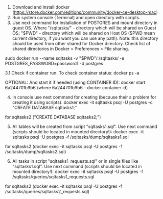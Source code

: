 1. Download and install docker (https://store.docker.com/editions/community/docker-ce-desktop-mac)
2. Run system console (Terminal) and open directory with scripts.
3. Use next command for installation of POSTGRES  and mount directory in guest OS. 
Where "/sqltasks/" - directory which will be shared on Guest OS; "$PWD" - directory which will be shared on Host OS  ($PWD mean current directory, if you want you can use any path). 
Note: this directory should be used from other shared for Docker directory. Check list of shared directories in Docker > Preferences > File sharing.

sudo docker run --name sqltasks -v "$PWD"/:/sqltasks/ -e POSTGRES_PASSWORD=password1 -d postgres

3.1 Check if container run. To check container status:
docker ps -a

OPTIONAL: And start it if needed (using CONTAINER ID):
docker start 6a244701b9b6
(where 6a244701b9b6 - docker container id)

4. In console use next command for creating (because their a problem for creating it using scripts).
docker exec -it sqltasks psql -U postgres -c "CREATE DATABASE sqltasks1;"

for sqltasks2 ("CREATE DATABASE sqltasks2;")

5. All tables will be created from script "sqltasks1.sql". Use next command (scripts should be located in mounted directory!):
docker exec -it sqltasks psql -U postgres -f /sqltasks/dump/sqltasks1.sql

for sqltasks2 (docker exec -it sqltasks psql -U postgres -f /sqltasks/dump/sqltasks2.sql)

6. All tasks in script "sqltasks1_requests.sql" or in single files like "sqltasks1.sql". Use next command (scripts should be located in mounted directory!):
docker exec -it sqltasks psql -U postgres -f /sqltasks/queries/sqltasks1_requests.sql

for sqltasks2 (docker exec -it sqltasks psql -U postgres -f /sqltasks/queries/sqltasks2_requests.sql)
